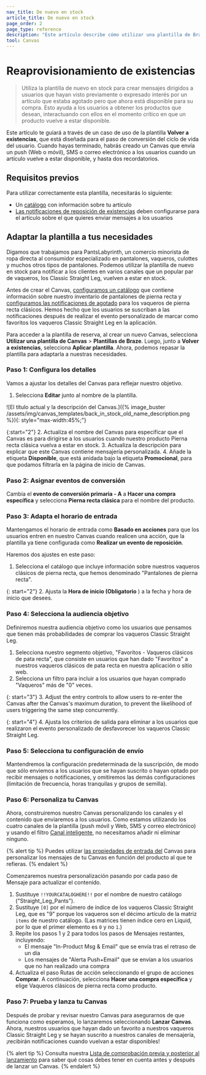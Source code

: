 ```yaml
---
nav_title: De nuevo en stock
article_title: De nuevo en stock
page_order: 2
page_type: reference
description: "Este artículo describe cómo utilizar una plantilla de Braze Canvas para impulsar las compras notificando a tus usuarios cuando un artículo vuelve a estar disponible con mensajes personalizados."
tool: Canvas
---
```


# Reaprovisionamiento de existencias

> Utiliza la plantilla de nuevo en stock para crear mensajes dirigidos a usuarios que hayan visto previamente o expresado interés por un artículo que estaba agotado pero que ahora está disponible para su compra. Esto ayuda a los usuarios a obtener los productos que desean, interactuando con ellos en el momento crítico en que un producto vuelve a estar disponible.

Este artículo te guiará a través de un caso de uso de la plantilla **Volver a existencias**, que está diseñada para el paso de conversión del ciclo de vida del usuario. Cuando hayas terminado, habrás creado un Canvas que envía un push (Web o móvil), SMS o correo electrónico a los usuarios cuando un artículo vuelve a estar disponible, y hasta dos recordatorios.

## Requisitos previos

Para utilizar correctamente esta plantilla, necesitarás lo siguiente:

- Un [catálogo]({{site.baseurl}}/user_guide/personalization_and_dynamic_content/catalogs/catalog) con información sobre tu artículo
- [Las notificaciones de reposición de existencias]({{site.baseurl}}/user_guide/personalization_and_dynamic_content/catalogs/catalog_triggers/back_in_stock_notifications/#how-back-in-stock-notifications-work) deben configurarse para el artículo sobre el que quieres enviar mensajes a los usuarios

## Adaptar la plantilla a tus necesidades

Digamos que trabajamos para PantsLabyrinth, un comercio minorista de ropa directa al consumidor especializado en pantalones, vaqueros, culottes y muchos otros tipos de pantalones. Podemos utilizar la plantilla de nuevo en stock para notificar a los clientes en varios canales que un popular par de vaqueros, los Classic Straight Leg, vuelven a estar en stock.

Antes de crear el Canvas, [configuramos un catálogo]({{site.baseurl}}/user_guide/personalization_and_dynamic_content/catalogs/catalog) que contiene información sobre nuestro inventario de pantalones de pierna recta y [configuramos las notificaciones de agotado]({{site.baseurl}}/user_guide/personalization_and_dynamic_content/catalogs/catalog_triggers/back_in_stock_notifications/#setting-up-back-in-stock-notifications) para los vaqueros de pierna recta clásicos. Hemos hecho que los usuarios se suscriban a las notificaciones después de realizar el evento personalizado de marcar como favoritos los vaqueros Classic Straight Leg en la aplicación.

Para acceder a la plantilla de reserva, al crear un nuevo Canvas, selecciona **Utilizar una plantilla de Canvas** > **Plantillas de Braze**. Luego, junto a **Volver a existencias**, selecciona **Aplicar plantilla**. Ahora, podemos repasar la plantilla para adaptarla a nuestras necesidades.

### Paso 1: Configura los detalles

Vamos a ajustar los detalles del Canvas para reflejar nuestro objetivo.

1. Selecciona **Editar** junto al nombre de la plantilla.

![El título actual y la descripción del Canvas.]({% image_buster /assets/img/canvas_templates/back_in_stock_old_name_description.png %}){: style="max-width:45%;"}

{:start="2"}
2\. Actualiza el nombre del Canvas para especificar que el Canvas es para dirigirse a los usuarios cuando nuestro producto Pierna recta clásica vuelva a estar en stock.
3\. Actualiza la descripción para explicar que este Canvas contiene mensajería personalizada.
4\. Añade la etiqueta **Disponible**, que está anidada bajo la etiqueta **Promocional**, para que podamos filtrarla en la página de inicio de Canvas. 



### Paso 2: Asignar eventos de conversión

Cambia el **evento de conversión primaria - A** a **Hacer una compra específica** y selecciona **Pierna recta clásica** para el nombre del producto.



### Paso 3: Adapta el horario de entrada

Mantengamos el horario de entrada como **Basado en acciones** para que los usuarios entren en nuestro Canvas cuando realicen una acción, que la plantilla ya tiene configurada como **Realizar un evento de reposición**.

Haremos dos ajustes en este paso:

1. Selecciona el catálogo que incluye información sobre nuestros vaqueros clásicos de pierna recta, que hemos denominado "Pantalones de pierna recta". 



{: start="2"}
2\. Ajusta la **Hora de inicio (Obligatorio** ) a la fecha y hora de inicio que desees.



### Paso 4: Selecciona la audiencia objetivo

Definiremos nuestra audiencia objetivo como los usuarios que pensamos que tienen más probabilidades de comprar los vaqueros Classic Straight Leg.

1. Selecciona nuestro segmento objetivo, "Favoritos - Vaqueros clásicos de pata recta", que consiste en usuarios que han dado "Favoritos" a nuestros vaqueros clásicos de pata recta en nuestra aplicación o sitio web.
2. Selecciona un filtro para incluir a los usuarios que hayan comprado "Vaqueros" más de "0" veces.



{: start="3"}
3\. Adjust the entry controls to allow users to re-enter the Canvas after the Canvas's maximum duration, to prevent the likelihood of users triggering the same step concurrently.



{: start="4"}
4\. Ajusta los criterios de salida para eliminar a los usuarios que realizaron el evento personalizado de desfavorecer los vaqueros Classic Straight Leg.



### Paso 5: Selecciona tu configuración de envío

Mantendremos la configuración predeterminada de la suscripción, de modo que sólo enviemos a los usuarios que se hayan suscrito o hayan optado por recibir mensajes o notificaciones, y omitiremos las demás configuraciones (limitación de frecuencia, horas tranquilas y grupos de semilla).



### Paso 6: Personaliza tu Canvas

Ahora, construiremos nuestro Canvas personalizando los canales y el contenido que enviaremos a los usuarios. Como estamos utilizando los cuatro canales de la plantilla (push móvil y Web, SMS y correo electrónico) y usando el filtro [Canal inteligente]({{site.baseurl}}/user_guide/brazeai/intelligence/intelligent_channel/), no necesitamos añadir ni eliminar ninguno.

{% alert tip %}
Puedes utilizar [las propiedades de entrada del]({{site.baseurl}}/user_guide/engagement_tools/canvas/create_a_canvas/canvas_entry_properties_event_properties/) Canvas para personalizar los mensajes de tu Canvas en función del producto al que te refieras.
{% endalert %}

Comenzaremos nuestra personalización pasando por cada paso de Mensaje para actualizar el contenido.

1. Sustituye `!!YOURCATALOGHERE!!` por el nombre de nuestro catálogo ("Straight_Leg_Pants").
2. Sustituye `[0]` por el número de índice de los vaqueros Classic Straight Leg, que es "9" porque los vaqueros son el décimo artículo de la matriz `items` de nuestro catálogo. (Las matrices tienen índice cero en Liquid, por lo que el primer elemento es `0` y no `1`.)
3. Repite los pasos 1 y 2 para todos los pasos de Mensajes restantes, incluyendo:
    - El mensaje "In-Product Msg & Email" que se envía tras el retraso de un día
    - Los mensajes de "Alerta Push+Email" que se envían a los usuarios que no han realizado una compra
4. Actualiza el paso Rutas de acción seleccionando el grupo de acciones **Comprar**. A continuación, selecciona **Hacer una compra específica** y elige Vaqueros clásicos de pierna recta como producto.



### Paso 7: Prueba y lanza tu Canvas

Después de probar y revisar nuestro Canvas para asegurarnos de que funciona como esperamos, lo lanzaremos seleccionando **Lanzar Canvas**. Ahora, nuestros usuarios que hayan dado un favorito a nuestros vaqueros Classic Straight Leg y se hayan suscrito a nuestros canales de mensajería, ¡recibirán notificaciones cuando vuelvan a estar disponibles!

{% alert tip %}
Consulta nuestra [Lista de comprobación previa y posterior al lanzamiento]({{site.baseurl}}/user_guide/engagement_tools/canvas/ideas_and_strategies/pre_post_launch_checklist/#things-to-consider-before-launch) para saber qué cosas debes tener en cuenta antes y después de lanzar un Canvas.
{% endalert %}

